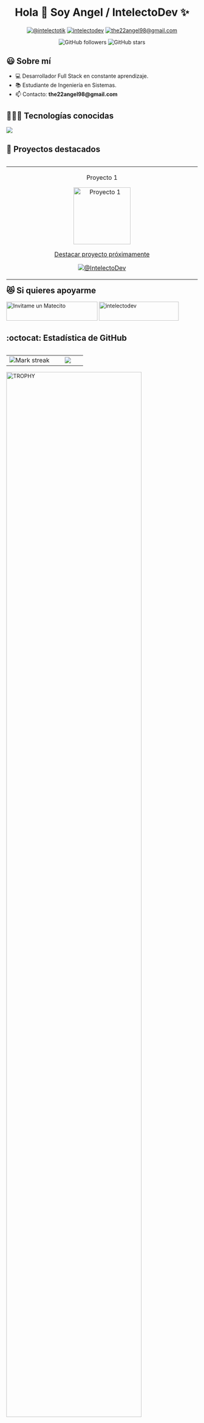 <!-- Encabezado -->
<h1 align="center">
  Hola 👋 Soy Angel / IntelectoDev ✨
</h1>

<!-- Redes Sociales -->
<p align="center">
  <a href="https://www.tiktok.com/@intelectotik" target="_blank"><img align="center" src="https://img.shields.io/badge/TikTok-000000?style=for-the-badge&logo=tiktok&logoColor=white" alt="@intelectotik" /></a>
  <a href="https://linkedin.com/in/intelectodev" target="_blank"><img align="center" src="https://img.shields.io/badge/LinkedIn-0077B5?style=for-the-badge&logo=linkedin&logoColor=white" alt="intelectodev"/></a>
  <a href="mailto:the22angel98@gmail.com" target="_blank"><img align="center" src="https://img.shields.io/badge/Gmail-D14836?style=for-the-badge&logo=gmail&logoColor=white" alt="the22angel98@gmail.com"  /></a>
</p>

<!-- Badges -->
<p align="center">
  <img alt="GitHub followers" src="https://img.shields.io/github/followers/tuusuario?style=social">
  <img alt="GitHub stars" src="https://img.shields.io/github/stars/tuusuario?style=social">
</p>

<!-- Sobre mí -->
<h2 align="left">
 😃 Sobre mí
</h2>
<ul align="left">
  <li>💻 Desarrollador Full Stack en constante aprendizaje.</li>
  <li>📚 Estudiante de Ingeniería en Sistemas.</li>
  <li>📫 Contacto: <b>the22angel98@gmail.com</b></li>
</ul>

<!-- Tecnologías conocidas -->
<h2 align="left">
  👨🏻‍💻 Tecnologías conocidas
</h2>
<p align="left">
  <a href="https://skillicons.dev">
    <img src="https://skillicons.dev/icons?i=androidstudio,c,cs,cpp,java,php,dart,flutter,py,dotnet,css,html,js,nodejs,mysql,sqlite,firebase,gtk,git,github,docker,materialui,postman,eclipse,vscode,bash,linux,ai,ps&perline=12" />
  </a>
</p>

<!-- Proyectos destacados -->
<h2 align="left">
  🌟 Proyectos destacados
</h2>
<div id="proyectos">
  <table align="left">
    <tr border="none">
      <td width="25%" align="center">
        <p align="center">Proyecto 1</p>
        <a href="https://github.com/IntelectoDev/" title="Go to Source">
        <img align="center" width="150px" src="https://pbs.twimg.com/media/DggV0nYW4AEXRmn.jpg" alt="Proyecto 1">
        <p align="center">Destacar proyecto próximamente</p>
        <p align="center">
          <a href="https://github.com/IntelectoDev/" target="_blank"><img align="center" src="https://img.shields.io/badge/GitHub-100000?style=for-the-badge&logo=github&logoColor=white" alt="@IntelectoDev" /></a>
        </p>
      </td>
      <!-- Repite esto para cada proyecto -->
    </tr>
  </table>
</div>

<br><br><br>
<br><br><br>
<br><br><br>
<br>

<!-- Si quieres apoyarme -->
<h2 align="left">
  😻 Si quieres apoyarme
</h2>
<div id="apoyo">
  <p align="left">
    <a href='https://matecito.co/IntelectoDev' rel='noopener' target='_blank'><img src='https://www.matecito.co/public/button_11.png' alt='Invitame un Matecito' height="50" width="240" /></a>
    <a href="https://ko-fi.com/intelectodev"> <img src="https://cdn.ko-fi.com/cdn/kofi3.png?v=3" height="50" width="210" alt="intelectodev" /></a>
  </p>
</div>

<!-- GitHub -->
<h2 align="left">:octocat: Estadística de GitHub</h2>
<!--- stats & Trophy (start) -->
<p align="center">
  <!--- stats (start) -->
  <table align="left">
    <tr border="none">
      <td width="60%" align="center">
        <!--  <img  align="center"  src="https://github-readme-stats.vercel.app/api?username=unsimpledev&theme=dark&show_icons=true&count_private=true" />
        <br></br> -->
        <img  title="🔥 Get streak stats for your profile at git.io/streak-stats" alt="Mark streak" src="https://github-readme-streak-stats.herokuapp.com/?user=IntelectoDev&theme=dark&hide_border=false" /> 
      </td>
      <td width="40%" align="center">
        <img  align="center"  src="https://github-readme-stats.anuraghazra1.vercel.app/api/top-langs/?username=IntelectoDev&theme=dark&hide_border=false&no-bg=true&no-frame=true&langs_count=10"/>
      </td>
    </tr>
  </table>
  <!--- trophy (start) -->
  <div align=left>
    <a href="https://github.com/ryo-ma/github-profile-trophy" title="Go to Source">
        <img align="center" width=84% src="https://github-profile-trophy.vercel.app/?username=IntelectoDev&theme=radical&row=1&column=7&margin-h=15&margin-w=5&no-bg=true" alt="TROPHY" />
      </a>
  </div>
  <!--- trophy (start) -->
</p>
<!--- stats (end) -->
